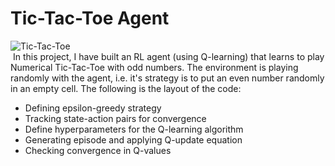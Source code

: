 # Tic-Tac-Toe Agent

![Tic-Tac-Toe](/home/kevin/Desktop/download.jpeg) <br>
​
In this project, I have built an RL agent (using Q-learning) that learns to play Numerical Tic-Tac-Toe with odd numbers. The environment is playing randomly with the agent, i.e. it's strategy is to put an even number randomly in an empty cell. The following is the layout of the code:
- Defining epsilon-greedy strategy
- Tracking state-action pairs for convergence
- Define hyperparameters for the Q-learning algorithm
- Generating episode and applying Q-update equation
- Checking convergence in Q-values
